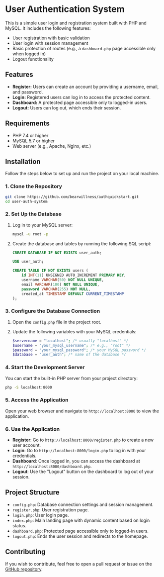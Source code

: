 # User Authentication System

This is a simple user login and registration system built with PHP and MySQL. It includes the following features:
- User registration with basic validation
- User login with session management
- Basic protection of routes (e.g., a `dashboard.php` page accessible only when logged in)
- Logout functionality

## Features

- **Register:** Users can create an account by providing a username, email, and password.
- **Login:** Registered users can log in to access the protected content.
- **Dashboard:** A protected page accessible only to logged-in users.
- **Logout:** Users can log out, which ends their session.

## Requirements

- PHP 7.4 or higher
- MySQL 5.7 or higher
- Web server (e.g., Apache, Nginx, etc.)

## Installation

Follow the steps below to set up and run the project on your local machine.

### 1. Clone the Repository

```bash
git clone https://github.com/bearwillness/authquickstart.git
cd user-auth-system
```

### 2. Set Up the Database

1. Log in to your MySQL server:

    ```bash
    mysql -u root -p
    ```

2. Create the database and tables by running the following SQL script:

    ```sql
    CREATE DATABASE IF NOT EXISTS user_auth;

    USE user_auth;

    CREATE TABLE IF NOT EXISTS users (
        id INT(11) UNSIGNED AUTO_INCREMENT PRIMARY KEY,
        username VARCHAR(50) NOT NULL UNIQUE,
        email VARCHAR(100) NOT NULL UNIQUE,
        password VARCHAR(255) NOT NULL,
        created_at TIMESTAMP DEFAULT CURRENT_TIMESTAMP
    );
    ```

### 3. Configure the Database Connection

1. Open the `config.php` file in the project root.
2. Update the following variables with your MySQL credentials:

    ```php
    $servername = "localhost"; /* usually "localhost" */
    $username = "your_mysql_username"; /* e.g., "root" */
    $password = "your_mysql_password"; /* your MySQL password */
    $database = "user_auth"; /* name of the database */
    ```

### 4. Start the Development Server

You can start the built-in PHP server from your project directory:

```bash
php -S localhost:8000
```

### 5. Access the Application

Open your web browser and navigate to `http://localhost:8000` to view the application.

### 6. Use the Application

- **Register**: Go to `http://localhost:8000/register.php` to create a new user account.
- **Login**: Go to `http://localhost:8000/login.php` to log in with your credentials.
- **Dashboard**: Once logged in, you can access the dashboard at `http://localhost:8000/dashboard.php`.
- **Logout**: Use the "Logout" button on the dashboard to log out of your session.

## Project Structure

- `config.php`: Database connection settings and session management.
- `register.php`: User registration page.
- `login.php`: User login page.
- `index.php`: Main landing page with dynamic content based on login status.
- `dashboard.php`: Protected page accessible only to logged-in users.
- `logout.php`: Ends the user session and redirects to the homepage.

## Contributing

If you wish to contribute, feel free to open a pull request or issue on the [GitHub repository](https://github.com/bearwillness/authquickstart.git).


